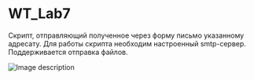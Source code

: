 # WT_Lab7
Cкрипт, отправляющий полученное через форму письмо указанному адресату. 
Для работы скрипта необходим настроенный smtp-сервер.
Поддерживается отправка файлов.

![Image description](C:\1.png)
